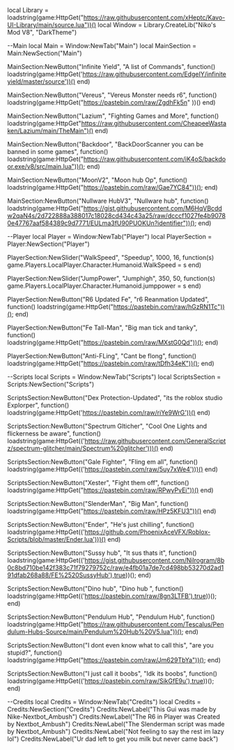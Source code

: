 local Library = loadstring(game:HttpGet("https://raw.githubusercontent.com/xHeptc/Kavo-UI-Library/main/source.lua"))()
local Window = Library.CreateLib("Niko's Mod V8", "DarkTheme")

--Main
local Main = Window:NewTab("Main")
local MainSection = Main:NewSection("Main")

MainSection:NewButton("Infinite Yield", "A list of Commands", function()
    loadstring(game:HttpGet('https://raw.githubusercontent.com/EdgeIY/infiniteyield/master/source'))()
end)


MainSection:NewButton("Vereus", "Vereus Monster needs r6", function()
    loadstring(game:HttpGet("https://pastebin.com/raw/ZgdhFk5n" ))()
end)


MainSection:NewButton("Lazium", "Fighting Games and More", function()
    loadstring(game:HttpGet"https://raw.githubusercontent.com/CheapeeWastaken/Lazium/main/TheMain")()
end)


MainSection:NewButton("Backdoor", "BackDoorScanner you can be banned in some games", function()
    loadstring(game:HttpGet("https://raw.githubusercontent.com/iK4oS/backdoor.exe/v8/src/main.lua"))();
end)

MainSection:NewButton("MoonV2", "Moon hub Op", function()
	loadstring(game:HttpGet("https://pastebin.com/raw/Gae7YC84"))();
end)

MainSection:NewButton("Nullware HubV3", "Nullware hub", function()
	loadstring(game:HttpGet("https://gist.githubusercontent.com/M6HqVBcddw2qaN4s/2d722888a388017c18028cd434c43a25/raw/dcccf1027fe4b90780e47767aaf584389c9d7771/EULma3fU90PUOKUn?identifier"))();
end)


--Player
local Player = Window:NewTab("Player")
local PlayerSection = Player:NewSection("Player")

PlayerSection:NewSlider("WalkSpeed", "Speedup", 1000, 16, function(s) 
    game.Players.LocalPlayer.Character.Humanoid.WalkSpeed = s
end)



PlayerSection:NewSlider("JumpPower", "Jumphigh", 350, 50, function(s) 
    game.Players.LocalPlayer.Character.Humanoid.jumppower = s
end)

PlayerSection:NewButton("R6 Updated Fe", "r6 Reanmation Updated", function()
    loadstring(game:HttpGet("https://pastebin.com/raw/hGzRN1Tc"))();
end)

PlayerSection:NewButton("Fe Tall-Man", "Big man tick and tanky", function()
    loadstring(game:HttpGet("https://pastebin.com/raw/MXstG0Qd"))();
end)


PlayerSection:NewButton("Anti-FLing", "Cant be flong", function()
    loadstring(game:HttpGet("https://pastebin.com/raw/tDfh34eK"))();
end)


--Scripts
local Scripts = Window:NewTab("Scripts")
local ScriptsSection = Scripts:NewSection("Scripts")

ScriptsSection:NewButton("Dex Protection-Updated", "its the roblox studio Explorper", function()
	loadstring(game:HttpGet('https://pastebin.com/raw/riYe9WrG'))()
end)

ScriptsSection:NewButton("Spectrum Glticher", "Cool One Lights and flickerness be aware", function()
    loadstring(game:HttpGet(('https://raw.githubusercontent.com/GeneralScriptz/spectrum-glitcher/main/Spectrum%20glitcher')))()
end)

ScriptsSection:NewButton("Gale Fighter", "Fling em all", function()
    loadstring(game:HttpGet(('https://pastebin.com/raw/5uy7xWe4')))()
end)

ScriptsSection:NewButton("Xester", "Fight them off", function()
    loadstring(game:HttpGet("https://pastebin.com/raw/RPwyPvEi"))()
end)

ScriptsSection:NewButton("SlenderMan", "Big Man", function()
    loadstring(game:HttpGet("https://pastebin.com/raw/HPz5KFU3"))()
end)

ScriptsSection:NewButton("Ender", "He's just chilling", function()
    loadstring(game:HttpGet(('https://github.com/PhoenixAceVFX/Roblox-Scripts/blob/master/Ender.lua')))()
end)

ScriptsSection:NewButton("Sussy hub", "It sus thats it", function()
    loadstring(game:HttpGet(('https://gist.githubusercontent.com/Nilrogram/8b0c8bd710be142f383c71f79279752c/raw/e4fb01a7de7cd498bb53270d2ad191dfab268a88/FE%2520SussyHub'),true))();
end)

ScriptsSection:NewButton("Dino hub", "Dino hub ", function()
    loadstring(game:HttpGet(('https://pastebin.com/raw/8gn3LTFB'),true))();
end)


ScriptsSection:NewButton("Pendulum Hub", "Pendulum Hub", function()
	loadstring(game:HttpGet("https://raw.githubusercontent.com/Tescalus/Pendulum-Hubs-Source/main/Pendulum%20Hub%20V5.lua"))();
end)


ScriptsSection:NewButton("I dont even know what to call this", "are you stupid?", function()
    loadstring(game:HttpGet("https://pastebin.com/raw/Jm629TbYa"))();
end)


ScriptsSection:NewButton("I just call it boobs", "Idk its boobs", function()
    loadstring(game:HttpGet(('https://pastebin.com/raw/SikGfE9u'),true))();
end)

--Credits
local Credits = Window:NewTab("Credits")
local Credits = Credits:NewSection("Credits")
Credits:NewLabel("This Gui was made by Nike-Nextbot_Ambush")
Credits:NewLabel("The R6 in Player was Created by Nextbot_Ambush")
Credits:NewLabel("The Slenderman script was made by Nextbot_Ambush")
Credits:NewLabel("Not feeling to say the rest im lazy lol")
Credits:NewLabel("Ur dad left to get you milk but never came back")
